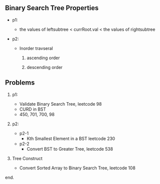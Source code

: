 ## Binary Search Tree Properties

- p1:
  - the values of leftsubtree < currRoot.val < the values of rightsubtree

- p2:

  - Inorder travseral

    1. ascending order

    2. descending order

## Problems

1. p1:

   - Validate Binary Search Tree, leetcode 98
   - CURD in BST
   - 450, 701, 700, 98



2. p2:

   - p2-1
     - Kth Smallest Element in a BST leetcode 230
   - p2-2
     - Convert BST to Greater Tree, leetcode 538


3. Tree Construct
   - Convert Sorted Array to Binary Search Tree, leetcode 108

end.
